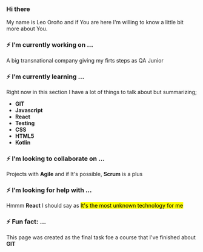 ### Hi there 

My name is Leo Oroño and if You are here I'm willing to know a little bit more about You.

<!--
**leooronio/leooronio** is a ✨ _special_ ✨ repository because its `README.md` (this file) appears on your GitHub profile.
Here are some ideas to get you started:
- 🔭 I’m currently working on ...
- 🌱 I’m currently learning ...
- 👯 I’m looking to collaborate on ...
- 🤔 I’m looking for help with ...
- 💬 Ask me about ...
- 📫 How to reach me: ...
- 😄 Pronouns: ...
- ⚡ Fun fact: ...
-->
### ⚡ I’m currently working on ...
A big transnational company giving my firts steps as QA Junior


### ⚡ I’m currently learning ...

Right now in this section I have a lot of things to talk about but summarizing;

* **GIT**
* **Javascript**
* **React**
* **Testing**
* **CSS**
* **HTML5**
* **Kotlin**

### ⚡ I’m looking to collaborate on ...

Projects with **Agile** and if It's possible, **Scrum** is a plus

### ⚡ I’m looking for help with ...

Hmmm **React** I should say as <mark>It's the most unknown technology for me</mark>

### ⚡ Fun fact: ...

This page was created as the final task foe a course that I've finished about **GIT**
